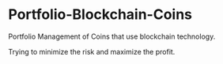 # Portfolio-Blockchain-Coins
Portfolio Management of Coins that use blockchain technology.

Trying to minimize the risk and maximize the profit.
